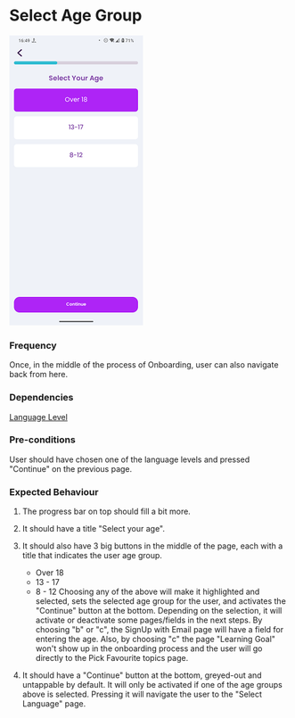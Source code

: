 # Select Age Group

![SelectAgeGroup](../_media/Onboarding/SelectAgeGroup.png)

### Frequency

Once, in the middle of the process of Onboarding, user can also navigate back from here.

### Dependencies

[Language Level](docs/onboarding/LanguageLevel.md)

### Pre-conditions

User should have chosen one of the language levels and pressed "Continue" on the previous page.

### Expected Behaviour

1. The progress bar on top should fill a bit more.

2. It should have a title "Select your age".

3. It should also have 3 big buttons in the middle of the page, each with a title that indicates the user age group.
   - Over 18
   - 13 - 17
   - 8 - 12
Choosing any of the above will make it highlighted and selected, sets the selected age group for the user, and activates the "Continue" button at the bottom.
Depending on the selection, it will activate or deactivate some pages/fields in the next steps.
By choosing "b" or "c", the SignUp with Email page will have a field for entering the age.
Also, by choosing "c" the page "Learning Goal" won't show up in the onboarding process and the user will go directly to the Pick Favourite topics page.

4. It should have a "Continue" button at the bottom, greyed-out and untappable by default. It will only be activated if one of the age groups above is selected. Pressing it will navigate the user to the "Select Language" page.
